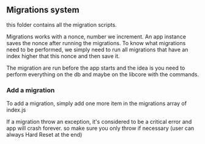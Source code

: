 ## Migrations system

this folder contains all the migration scripts.

Migrations works with a nonce, number we increment.
An app instance saves the nonce after running the migrations.
To know what migrations need to be performed, we simply need to run all migrations that have an index higher that this nonce and then save it.

The migration are run before the app starts and the idea is you need to perform everything on the db and maybe on the libcore with the commands.

### Add a migration

To add a migration, simply add one more item in the migrations array of index.js

If a migration throw an exception, it's considered to be a critical error and app will crash forever. so make sure you only throw if necessary (user can always Hard Reset at the end)
